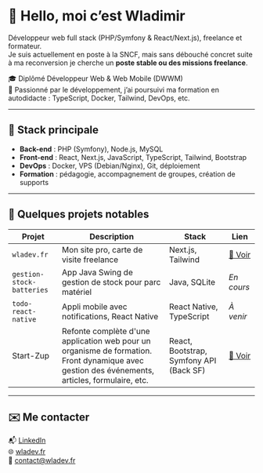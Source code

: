 # 👋 Hello, moi c’est Wladimir

Développeur web full stack (PHP/Symfony & React/Next.js), freelance et formateur.  
Je suis actuellement en poste à la SNCF, mais sans débouché concret suite à ma reconversion je cherche un **poste stable ou des missions freelance**.

🎓 Diplômé Développeur Web & Web Mobile (DWWM)  
🚀 Passionné par le développement, j’ai poursuivi ma formation en autodidacte : TypeScript, Docker, Tailwind, DevOps, etc.

---

## 🔧 Stack principale

- **Back-end** : PHP (Symfony), Node.js, MySQL
- **Front-end** : React, Next.js, JavaScript, TypeScript, Tailwind, Bootstrap
- **DevOps** : Docker, VPS (Debian/Nginx), Git, déploiement
- **Formation** : pédagogie, accompagnement de groupes, création de supports

---

## 💼 Quelques projets notables

| Projet | Description | Stack | Lien |
|--------|-------------|-------|------|
| `wladev.fr` | Mon site pro, carte de visite freelance | Next.js, Tailwind | [🔗 Voir](https://wladev.fr) |
| `gestion-stock-batteries` | App Java Swing de gestion de stock pour parc matériel | Java, SQLite | _En cours_ |
| `todo-react-native` | Appli mobile avec notifications, React Native | React Native, TypeScript | _À venir_ |
| Start-Zup | Refonte complète d'une application web pour un organisme de formation. Front dynamique avec gestion des événements, articles, formulaire, etc. | React, Bootstrap, Symfony API (Back SF) | [🔗 Voir](https://start-zup.com) |

---

## ✉️ Me contacter

📬 [LinkedIn](https://www.linkedin.com/in/wladimir-XXX)  
🌐 [wladev.fr](https://wladev.fr)  
📩 contact@wladev.fr
